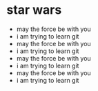 # star wars 

* may the force be with you
* i am trying to learn git
* may the force be with you
* i am trying to learn git
* may the force be with you
* i am trying to learn git
* may the force be with you
* i am trying to learn git